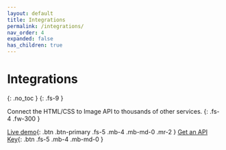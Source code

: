 ```yaml
---
layout: default
title: Integrations
permalink: /integrations/
nav_order: 4
expanded: false
has_children: true
---
```

# Integrations
{: .no_toc }
{: .fs-9 }

Connect the HTML/CSS to Image API to thousands of other services.
{: .fs-4 .fw-300 }

[Live demo](https://htmlcsstoimage.com/demo){: .btn .btn-primary .fs-5 .mb-4 .mb-md-0 .mr-2 }
[Get an API Key](https://htmlcsstoimage.com){: .btn .fs-5 .mb-4 .mb-md-0 }
